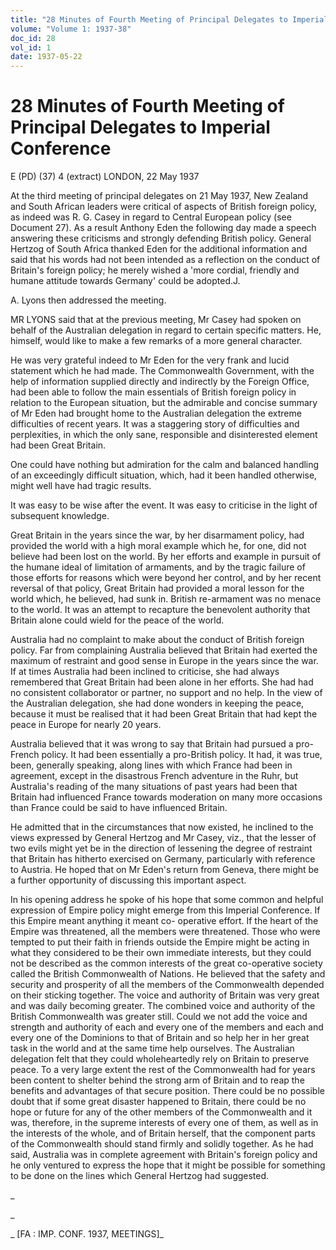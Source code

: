```yaml
---
title: "28 Minutes of Fourth Meeting of Principal Delegates to Imperial Conference"
volume: "Volume 1: 1937-38"
doc_id: 28
vol_id: 1
date: 1937-05-22
---
```


# 28 Minutes of Fourth Meeting of Principal Delegates to Imperial Conference

E (PD) (37) 4 (extract) LONDON, 22 May 1937

At the third meeting of principal delegates on 21 May 1937, New Zealand and South African leaders were critical of aspects of British foreign policy, as indeed was R. G. Casey in regard to Central European policy (see Document 27). As a result Anthony Eden the following day made a speech answering these criticisms and strongly defending British policy. General Hertzog of South Africa thanked Eden for the additional information and said that his words had not been intended as a reflection on the conduct of Britain's foreign policy; he merely wished a 'more cordial, friendly and humane attitude towards Germany' could be adopted.J.

A. Lyons then addressed the meeting.

MR LYONS said that at the previous meeting, Mr Casey had spoken on behalf of the Australian delegation in regard to certain specific matters. He, himself, would like to make a few remarks of a more general character.

He was very grateful indeed to Mr Eden for the very frank and lucid statement which he had made. The Commonwealth Government, with the help of information supplied directly and indirectly by the Foreign Office, had been able to follow the main essentials of British foreign policy in relation to the European situation, but the admirable and concise summary of Mr Eden had brought home to the Australian delegation the extreme difficulties of recent years. It was a staggering story of difficulties and perplexities, in which the only sane, responsible and disinterested element had been Great Britain.

One could have nothing but admiration for the calm and balanced handling of an exceedingly difficult situation, which, had it been handled otherwise, might well have had tragic results.

It was easy to be wise after the event. It was easy to criticise in the light of subsequent knowledge.

Great Britain in the years since the war, by her disarmament policy, had provided the world with a high moral example which he, for one, did not believe had been lost on the world. By her efforts and example in pursuit of the humane ideal of limitation of armaments, and by the tragic failure of those efforts for reasons which were beyond her control, and by her recent reversal of that policy, Great Britain had provided a moral lesson for the world which, he believed, had sunk in. British re-armament was no menace to the world. It was an attempt to recapture the benevolent authority that Britain alone could wield for the peace of the world.

Australia had no complaint to make about the conduct of British foreign policy. Far from complaining Australia believed that Britain had exerted the maximum of restraint and good sense in Europe in the years since the war. If at times Australia had been inclined to criticise, she had always remembered that Great Britain had been alone in her efforts. She had had no consistent collaborator or partner, no support and no help. In the view of the Australian delegation, she had done wonders in keeping the peace, because it must be realised that it had been Great Britain that had kept the peace in Europe for nearly 20 years.

Australia believed that it was wrong to say that Britain had pursued a pro-French policy. It had been essentially a pro-British policy. It had, it was true, been, generally speaking, along lines with which France had been in agreement, except in the disastrous French adventure in the Ruhr, but Australia's reading of the many situations of past years had been that Britain had influenced France towards moderation on many more occasions than France could be said to have influenced Britain.

He admitted that in the circumstances that now existed, he inclined to the views expressed by General Hertzog and Mr Casey, viz., that the lesser of two evils might yet be in the direction of lessening the degree of restraint that Britain has hitherto exercised on Germany, particularly with reference to Austria. He hoped that on Mr Eden's return from Geneva, there might be a further opportunity of discussing this important aspect.

In his opening address he spoke of his hope that some common and helpful expression of Empire policy might emerge from this Imperial Conference. If this Empire meant anything it meant co- operative effort. If the heart of the Empire was threatened, all the members were threatened. Those who were tempted to put their faith in friends outside the Empire might be acting in what they considered to be their own immediate interests, but they could not be described as the common interests of the great co-operative society called the British Commonwealth of Nations. He believed that the safety and security and prosperity of all the members of the Commonwealth depended on their sticking together. The voice and authority of Britain was very great and was daily becoming greater. The combined voice and authority of the British Commonwealth was greater still. Could we not add the voice and strength and authority of each and every one of the members and each and every one of the Dominions to that of Britain and so help her in her great task in the world and at the same time help ourselves. The Australian delegation felt that they could wholeheartedly rely on Britain to preserve peace. To a very large extent the rest of the Commonwealth had for years been content to shelter behind the strong arm of Britain and to reap the benefits and advantages of that secure position. There could be no possible doubt that if some great disaster happened to Britain, there could be no hope or future for any of the other members of the Commonwealth and it was, therefore, in the supreme interests of every one of them, as well as in the interests of the whole, and of Britain herself, that the component parts of the Commonwealth should stand firmly and solidly together. As he had said, Australia was in complete agreement with Britain's foreign policy and he only ventured to express the hope that it might be possible for something to be done on the lines which General Hertzog had suggested.

_

_

_ [FA : IMP. CONF. 1937, MEETINGS]_
